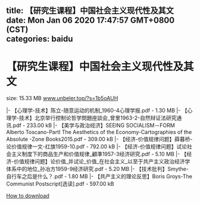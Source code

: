 
title: 【研究生课程】中国社会主义现代性及其文
date: Mon Jan 06 2020 17:47:57 GMT+0800 (CST)    
categories: baidu
---

# 【研究生课程】中国社会主义现代性及其文
size: 15.33 MB
 www.unbeler.top/?s=1b5oAUH
 
|- 【心理学-技术】陈立-随意运动的机制_1960-4心理学报.pdf - 1.30 MB
|- 【心理学-技术】北京举行控制论哲学問題座談会_曾里1963-2-自然辩证法研究通讯.pdf - 233.00 kB
|- 【美学与政治经济】SEEING SOCIALISM－FORM Alberto Toscano-PartI The Aesthetics of the Economy-Cartographies of the Absolute -Zone Books2015.pdf - 309.00 kB
|- 【经济-价值规律问题】薛暮桥-论价值规律一文-红旗1959-10.pdf - 792.00 kB
|- 【经济-价值规律问题】试论社会主义制度下的商品生产和价值规律_顧準1957-3经济研究.pdf - 5.10 MB
|- 【经济-价值规律问题】论价值_并试论_价值_在社会主义_以至于共产主义政治经济学体系中的地位_孙冶方1959-9经济研究.pdf - 5.20 MB
|- 【技术批判】Smythe-自行车之后是什么？.pdf - 1.80 MB
|- 【共产主义的理论反思】Boris Groys-The Communist Postscript[选读].pdf - 597.00 kB

[How to download](https://bpcam.bemobtrk.com/go/2ceec3aa-1ca2-46d6-b9ff-aaa5c184517c?jno=3497)